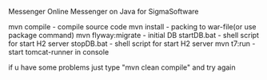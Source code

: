 Messenger
Online Messenger on Java for SigmaSoftware

mvn compile - compile source code mvn install - packing to war-file(or use package command) mvn flyway:migrate - initial DB 
startDB.bat - shell script for start H2 server
stopDB.bat - shell script for start H2 server
mvn t7:run - start tomcat-runner in console

if u have some problems just type "mvn clean compile" and try again
